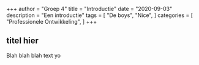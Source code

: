 +++
author = "Groep 4"
title = "Introductie"
date = "2020-09-03"
description = "Een introductie"
tags = [
    "De boys",
    "Nice",
]
categories = [
    "Professionele Ontwikkeling",
]
+++


## titel hier

Blah blah blah text yo
